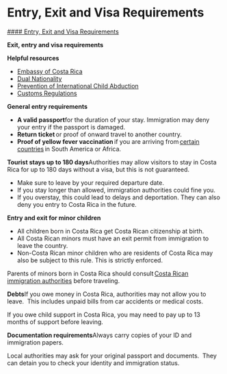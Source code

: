 # Entry, Exit and Visa Requirements

[#### Entry, Exit and Visa Requirements](javascript:void(0); "Entry, Exit and Visa Requirements")

**Exit, entry and visa requirements**

**Helpful resources**

* [Embassy of Costa Rica](https://cr.usembassy.gov/)
* [Dual Nationality](https://travel.state.gov/content/travel/en/international-travel/before-you-go/travelers-with-special-considerations/Dual-Nationality-Travelers.html)
* [Prevention of International Child Abduction](https://travel.state.gov/content/travel/en/International-Parental-Child-Abduction/prevention.html)
* [Customs Regulations](https://travel.state.gov/content/travel/en/international-travel/before-you-go/customs-and-import.html)

**General entry requirements**

* **A valid passport**for the duration of your stay. Immigration may deny your entry if the passport is damaged.
* **Return ticket** or proof of onward travel to another country.
* **Proof of yellow fever vaccination** if you are arriving from [certain countries](http://www.costarica-embassy.org/index.php?q=node/109#6) in South America or Africa.

**Tourist stays up to 180 days**Authorities may allow visitors to stay in Costa Rica for up to 180 days without a visa, but this is not guaranteed.

* Make sure to leave by your required departure date.
* If you stay longer than allowed, immigration authorities could fine you.
* If you overstay, this could lead to delays and deportation. They can also deny you entry to Costa Rica in the future.

**Entry and exit for minor children**

* All children born in Costa Rica get Costa Rican citizenship at birth.
* All Costa Rican minors must have an exit permit from immigration to leave the country.
* Non-Costa Rican minor children who are residents of Costa Rica may also be subject to this rule. This is strictly enforced.

Parents of minors born in Costa Rica should consult [Costa Rican immigration authorities](https://www.migracion.go.cr/Paginas/Pasaportes-y-Permisos-de-Salida.aspx) before traveling.

**Debts**If you owe money in Costa Rica, authorities may not allow you to leave.  This includes unpaid bills from car accidents or medical costs.

If you owe child support in Costa Rica, you may need to pay up to 13 months of support before leaving.

**Documentation requirements**Always carry copies of your ID and immigration papers.

Local authorities may ask for your original passport and documents.  They can detain you to check your identity and immigration status.